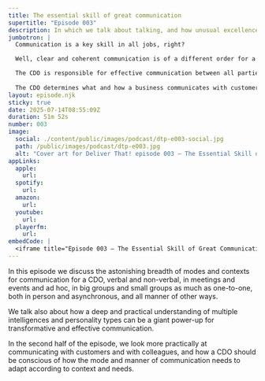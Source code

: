 ```yaml
---
title: The essential skill of great communication
supertitle: "Episode 003"
description: In which we talk about talking, and how unusual excellence in communication is a fundamental requirement for the role of CDO
jumbotron: |
  Communication is a key skill in all jobs, right?

  Well, clear and coherent communication is of a different order for a Chief Delivery Officer — unusual excellence in communication is a fundamental requirement of the job and an essential skill that should be particularly well developed.{.smaller}

  The CDO is responsible for effective communication between all parties on projects: clear communication is vital to achieve outcomes.{.small}
  
  The CDO determines what and how a business communicates with customers and stakeholders. And so the CDO should show distinctive leadership in this key area.{.small}
layout: episode.njk
sticky: true
date: 2025-07-14T08:55:09Z
duration: 51m 52s
number: 003
image:
  social: ./content/public/images/podcast/dtp-e003-social.jpg
  path: /public/images/podcast/dtp-e003.jpg
  alt: "Cover art for Deliver That! episode 003 — The Essential Skill of Great Communication"
appLinks:
  apple:
    url: 
  spotify:
    url: 
  amazon:
    url: 
  youtube:
    url: 
  playerfm:
    url: 
embedCode: |
  <iframe title="Episode 003 — The Essential Skill of Great Communication" allowtransparency="true" height="150" width="100%" style="border: none; min-width: min(100%, 430px);height:150px;" scrolling="no" data-name="pb-iframe-player" src="https://www.podbean.com/player-v2/?i=8yzzx-18f6995-pb&from=pb6admin&share=1&download=1&rtl=0&fonts=Arial&skin=1&font-color=auto&logo_link=episode_page&btn-skin=654771" loading="lazy"></iframe>
---
```


In this episode we discuss the astonishing breadth of modes and contexts for communication for a CDO, verbal and non-verbal, in meetings and events and ad hoc, in big groups and small groups as much as one-to-one, both in person and asynchronous, and all manner of other ways.

We talk also about how a deep and practical understanding of multiple intelligences and personality types can be a giant power-up for transformative and effective communication.

In the second half of the episode, we look more practically at communicating with customers and with colleagues, and how a CDO should be conscious of how the mode and manner of communication needs to adapt according to context and needs.
